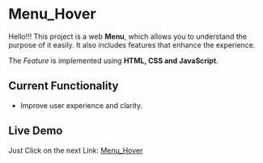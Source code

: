 # Menu_Hover

Hello!!! This project is a web **Menu**, which allows you to understand the purpose of it easily. It also includes features that enhance the experience.

The *Feature* is implemented using **HTML, CSS and JavaScript**.

## Current Functionality

- Improve user experience and clarity.

## Live Demo

Just Click on the next Link: [Menu_Hover](https://davjulian19.github.io/Menu_Hover/)
